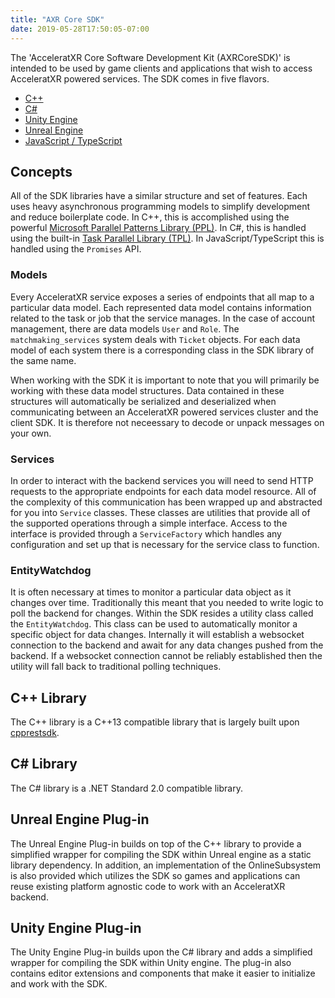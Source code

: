 ```yaml
---
title: "AXR Core SDK"
date: 2019-05-28T17:50:05-07:00
---
```


The 'AcceleratXR Core Software Development Kit (AXRCoreSDK)' is intended to be used by game clients and applications that wish to access AcceleratXR powered services. The SDK comes in five flavors.

-   [C++](https://gitlab.com/AcceleratXR/Core/SDK/client_sdk_cpp)
-   [C#](https://gitlab.com/AcceleratXR/Core/SDK/client_sdk_csharp)
-   [Unity Engine](https://gitlab.com/AcceleratXR/Core/SDK/client_sdk_unity)
-   [Unreal Engine](https://gitlab.com/AcceleratXR/Core/SDK/client_sdk_unreal)
-   [JavaScript / TypeScript](https://gitlab.com/AcceleratXR/Core/sdk/client_sdk_nodejs)

## Concepts

All of the SDK libraries have a similar structure and set of features. Each uses heavy asynchronous programming models to simplify development and reduce boilerplate code. In C++, this is accomplished using the powerful [Microsoft Parallel Patterns Library (PPL)](https://docs.microsoft.com/en-us/cpp/parallel/concrt/parallel-patterns-library-ppl?view=vs-2019). In C#, this is handled using the built-in [Task Parallel Library (TPL)](https://docs.microsoft.com/en-us/dotnet/standard/parallel-programming/task-parallel-library-tpl). In JavaScript/TypeScript this is handled using the `Promises` API.

### Models

Every AcceleratXR service exposes a series of endpoints that all map to a particular data model. Each represented data model contains information related to the task or job that the service manages. In the case of account management, there are data models `User` and `Role`. The `matchmaking_services` system deals with `Ticket` objects. For each data model of each system there is a corresponding class in the SDK library of the same name.

When working with the SDK it is important to note that you will primarily be working with these data model structures. Data contained in these structures will automatically be serialized and deserialized when communicating between an AcceleratXR powered services cluster and the client SDK. It is therefore not neceessary to decode or unpack messages on your own.

### Services

In order to interact with the backend services you will need to send HTTP requests to the appropriate endpoints for each data model resource. All of the complexity of this communication has been wrapped up and abstracted for you into `Service` classes. These classes are utilities that provide all of the supported operations through a simple interface. Access to the interface is provided through a `ServiceFactory` which handles any configuration and set up that is necessary for the service class to function.

### EntityWatchdog

It is often necessary at times to monitor a particular data object as it changes over time. Traditionally this meant that you needed to write logic to poll the backend for changes. Within the SDK resides a utility class called the `EntityWatchdog`. This class can be used to automatically monitor a specific object for data changes. Internally it will establish a websocket connection to the backend and await for any data changes pushed from the backend. If a websocket connection cannot be reliably established then the utility will fall back to traditional polling techniques.

## C++ Library

The C++ library is a C++13 compatible library that is largely built upon [cpprestsdk](https://github.com/Microsoft/cpprestsdk).

## C# Library

The C# library is a .NET Standard 2.0 compatible library.

## Unreal Engine Plug-in

The Unreal Engine Plug-in builds on top of the C++ library to provide a simplified wrapper for compiling the SDK within Unreal engine as a static library dependency. In addition, an implementation of the OnlineSubsystem is also provided which utilizes the SDK so games and applications can reuse existing platform agnostic code to work with an AcceleratXR backend.

## Unity Engine Plug-in

The Unity Engine Plug-in builds upon the C# library and adds a simplified wrapper for compiling the SDK within Unity engine. The plug-in also contains editor extensions and components that make it easier to initialize and work with the SDK.
